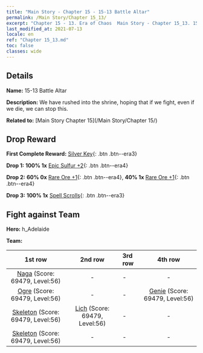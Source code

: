 ```yaml
---
title: "Main Story - Chapter 15 - 15-13 Battle Altar"
permalink: /Main Story/Chapter 15_13/
excerpt: "Chapter 15 - 13. Era of Chaos  Main Story - Chapter 15_13. 15-13 Battle Altar"
last_modified_at: 2021-07-13
locale: en
ref: "Chapter 15_13.md"
toc: false
classes: wide
---
```


## Details

 **Name:** 15-13 Battle Altar

 **Description:** We have rushed into the shrine, hoping that if we fight, even if we die, we can stop this.

 **Related to:** [Main Story Chapter 15](/Main Story/Chapter 15/)

## Drop Reward

 **First Complete Reward:** [Silver Key](/Items/con_693/){: .btn .btn--era3}

 **Drop 1:** **100% 1x** [Epic Sulfur +2](/Items/mat_50/){: .btn .btn--era4}

 **Drop 2:** **60% 0x** [Rare Ore +1](/Items/mat_40/){: .btn .btn--era4}, **40% 1x** [Rare Ore +1](/Items/mat_40/){: .btn .btn--era4}

 **Drop 3:** **100% 1x** [Spell Scrolls](/Items/con_694/){: .btn .btn--era3}


## Fight against Team
 **Hero:** h_Adelaide

 **Team:**


  | 1st row | 2nd row | 3rd row | 4th row |
  |:----:|:----:|:----|:----:|
  | [Naga](/units/Naga/) (Score: 69479, Level:56)  | - | - | - |
  | [Ogre](/units/Ogre/) (Score: 69479, Level:56)  | - | - | [Genie](/units/Genie/) (Score: 69479, Level:56)  |
  | [Skeleton](/units/Skeleton/) (Score: 69479, Level:56)  | [Lich](/units/Lich/) (Score: 69479, Level:56)  | - | - |
  | [Skeleton](/units/Skeleton/) (Score: 69479, Level:56)  | - | - | - |


